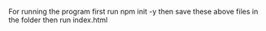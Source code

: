 For running the program 
first run 
npm init -y
then save these above files in the folder 
then run index.html
